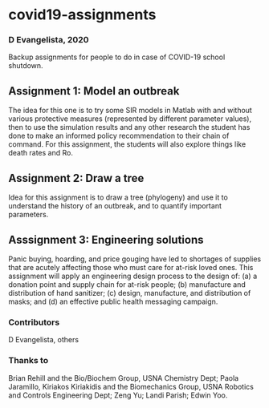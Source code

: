 # covid19-assignments
### D Evangelista, 2020
Backup assignments for people to do in case of COVID-19 school shutdown. 

## Assignment 1: Model an outbreak
The idea for this one is to try some SIR models in Matlab with and without various protective measures (represented by different parameter values), then to use the simulation results and any other research the student has done to make an informed policy recommendation to their chain of command. For this assignment, the students will also explore things like death rates and Ro. 

## Assignment 2: Draw a tree
Idea for this assignment is to draw a tree (phylogeny) and use it to understand the history of an outbreak, and to quantify important parameters. 

## Asssignment 3: Engineering solutions
Panic buying, hoarding, and price gouging have led to shortages of supplies that are acutely affecting those who must care for at-risk loved ones. This assignment will apply an engineering design process to the design of: (a) a donation point and supply chain for at-risk people; (b) manufacture and distribution of hand sanitizer; (c) design, manufacture, and distribution of masks; and (d) an effective public health messaging campaign. 

### Contributors
D Evangelista, others

### Thanks to
Brian Rehill and the Bio/Biochem Group, USNA Chemistry Dept; Paola Jaramillo, Kiriakos Kiriakidis and the Biomechanics Group, USNA Robotics and Controls Engineering Dept; Zeng Yu; Landi Parish; Edwin Yoo. 

